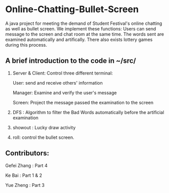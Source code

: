 # Online-Chatting-Bullet-Screen
A java project for meeting the demand of Student Festival's online chatting as well as bullet screen. We implement these functions: Users can send message to the screen and chat room at the same time. The words sent are examined automatically and artifically. There also exists lottery games during this process.

## A brief introduction to the code in ~/src/

1.	Server & Client: Control three different terminal: 

	User: send and receive others' information

	Manager: Examine and verify the user's message

	Screen: Project the message passed the examination to the screen

2.	DFS : Algorithm to filter the Bad Words automatically before the artificial examination

3.	showout : Lucky draw activity

4.	roll: control the bullet screen.

## Contributors: 

Gefei Zhang : Part 4

Ke Bai : Part 1 & 2

Yue Zheng : Part 3

